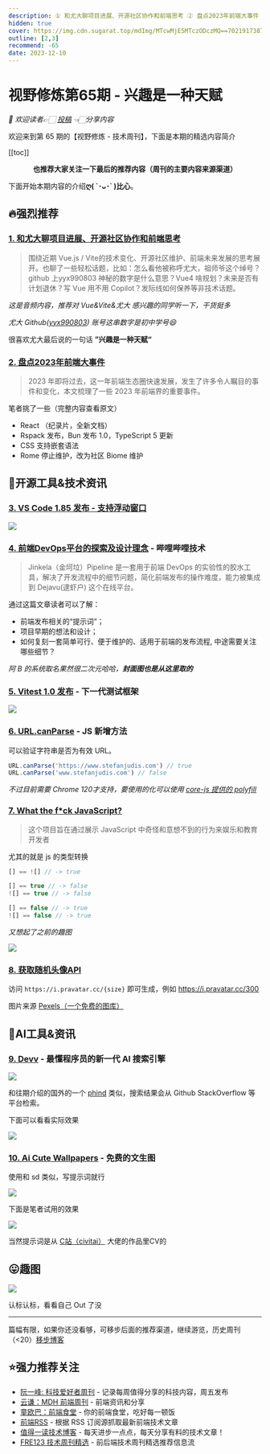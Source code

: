```yaml
---
description: ① 和尤大聊项目进展、开源社区协作和前端思考 ② 盘点2023年前端大事件 ③ VS Code 1.85 发布 - 支持浮动窗口 ④ 前端DevOps平台的探索及设计理念 - 哔哩哔哩技术 ⑤ Vitest 1.0 发布 - 下一代测试框架 ⑥ URL.canParse - JS 新增方法 ⑦ What the f*ck JavaScript? ⑧ 获取随机头像API ⑨ Devv - 最懂程序员的新一代 AI 搜索引擎 ⑩ Ai Cute Wallpapers - 免费的文生图
hidden: true
cover: https://img.cdn.sugarat.top/mdImg/MTcwMjE5MTczODczMQ==702191738731
outline: [2,3]
recommend: -65
date: 2023-12-10
---
```


# 视野修炼第65期 - 兴趣是一种天赋
*💐 欢迎读者👉🏻 [投稿](https://www.wenjuan.com/s/AN32YrD/) 👈🏻分享内容*

欢迎来到第 65 期的【视野修炼 - 技术周刊】，下面是本期的精选内容简介

[[toc]]

<center>

**​也推荐大家关注一下最后的推荐内容（周刊的主要内容来源渠道）**
</center>

下面开始本期内容的介绍**ღ( ´･ᴗ･` )比心**。
## 🔥强烈推荐
### [1. 和尤大聊项目进展、开源社区协作和前端思考](https://www.xiaoyuzhoufm.com/episode/656de7e18502c0b989efdcd0?s=eyJ1IjoiNWY3NjA4MTVlMGY1ZTcyM2JiYTcyMTg2IiwiZCI6MX0%3D)

>围绕近期 Vue.js / Vite的技术变化、开源社区维护、前端未来发展的思考展开。也聊了一些轻松话题，比如：怎么看他被称呼尤大，祖师爷这个绰号？github 上yyx990803 神秘的数字是什么意思？Vue4 啥规划？未来是否有计划退休？写 Vue 用不用 Copilot？发际线如何保养等非技术话题。

*这是音频内容，推荐对 Vue&Vite&尤大 感兴趣的同学听一下，干货挺多*

*尤大 Github([yyx990803](https://github.com/yyx990803)) 账号这串数字是初中学号😄*

很喜欢尤大最后说的一句话 **”兴趣是一种天赋“**

### [2. 盘点2023年前端大事件](https://mp.weixin.qq.com/s/dJp4fFeJ3wYn3uNK_tBpvQ)
>2023 年即将过去，这一年前端生态圈快速发展，发生了许多令人瞩目的事件和变化，本文梳理了一些 2023 年前端界的重要事件。

笔者挑了一些（完整内容查看原文）
* React （纪录片，全新文档）
* Rspack 发布，Bun 发布 1.0，TypeScript 5 更新
* CSS 支持嵌套语法
* Rome 停止维护，改为社区 Biome 维护


## 🔧开源工具&技术资讯
### [3. VS Code 1.85 发布 - 支持浮动窗口](https://code.visualstudio.com/updates/v1_85)

![](https://img.cdn.sugarat.top/mdImg/MTcwMjE5NzY5MTE4Mg==702197691182)

### [4. 前端DevOps平台的探索及设计理念](https://mp.weixin.qq.com/s/TBbfu8lTzcVyxRKkjgyWgQ) - 哔哩哔哩技术
>Jinkela（金坷垃）Pipeline 是一套用于前端 DevOps 的实验性的胶水工具，解决了开发流程中的细节问题，简化前端发布的操作难度，能力被集成到 Dejavu(逮虾户) 这个在线平台。

通过这篇文章读者可以了解：
* 前端发布相关的“提示词”；
* 项目早期的想法和设计；
* 如何复刻一套简单可行、便于维护的、适用于前端的发布流程, 中途需要关注哪些细节？

*阿 B 的系统取名果然很二次元哈哈，**封面图也是从这里取的***

### [5. Vitest 1.0 发布](https://mp.weixin.qq.com/s/Da31cYCVOD8HWL9ha_K3rw) - 下一代测试框架

![](https://img.cdn.sugarat.top/mdImg/MTcwMjE5Mjc1NTgxNQ==702192755815)

### [6. URL.canParse](https://www.stefanjudis.com/blog/validate-urls-in-javascript/) - JS 新增方法
可以验证字符串是否为有效 URL。

```ts
URL.canParse('https://www.stefanjudis.com') // true
URL.canParse('www.stefanjudis.com') // false
```
*不过目前需要 Chrome 120才支持，要使用的化可以使用 [core-js 提供的 polyfill](https://github.com/zloirock/core-js/blob/master/packages/core-js/modules/web.url.can-parse.js#L19-L30)*

### [7. What the f*ck JavaScript?](https://github.com/denysdovhan/wtfjs/blob/master/README-zh-cn.md)
>这个项目旨在通过展示 JavaScript 中奇怪和意想不到的行为来娱乐和教育开发者

尤其的就是 js 的类型转换
```js
[] == ![] // -> true
```
```js
[] == true // -> false
![] == true // -> false
```
```js
[] == false // -> true
![] == false // -> true
```
*又想起了之前的趣图*

![](https://img.cdn.sugarat.top/mdImg/MTYyMzU5NTA3MzMwMA==623595073300)

### [8. 获取随机头像API](https://frontendfoc.us/link/148632/web)

访问 `https://i.pravatar.cc/{size}` 即可生成，例如 https://i.pravatar.cc/300

图片来源 [Pexels（一个免费的图库）](https://www.pexels.com/zh-cn/)

## 🤖AI工具&资讯
### [9. Devv](https://devv.ai/) - 最懂程序员的新一代 AI 搜索引擎

![](https://img.cdn.sugarat.top/mdImg/MTcwMjE5NTcyMjc0Mg==702195722742)

和往期介绍的国外的一个 [phind](https://www.phind.com/) 类似，搜索结果会从 Github StackOverflow 等平台检索。

下面可以看看实际效果

![](https://img.cdn.sugarat.top/mdImg/MTcwMjE5NTg3MjM2OA==702195872368)

### [10. Ai Cute Wallpapers](https://aicutewallpapers.com/) - 免费的文生图

使用和 sd 类似，写提示词就行

![](https://img.cdn.sugarat.top/mdImg/MTcwMjE5NzE5OTYzMA==702197199630)

下面是笔者试用的效果

![](https://img.cdn.sugarat.top/mdImg/MTcwMjE5NzA1MDkwOQ==702197050909)

当然提示词是从 [C站（civitai）](https://civitai.com/images/3921002) 大佬的作品里CV的

## 😛趣图

![](https://img.cdn.sugarat.top/mdImg/MTcwMjE5MTczODczMQ==702191738731)

认标认标，看看自己 Out 了没

---

篇幅有限，如果你还没看够，可移步后面的推荐渠道，继续游览，历史周刊（<20）[移步博客](https://www.dmsrs.org/weekly/index.html)

## ⭐️强力推荐关注
* [阮一峰: 科技爱好者周刊](https://www.ruanyifeng.com/blog/archives.html) - 记录每周值得分享的科技内容，周五发布
* [云谦：MDH 前端周刊](https://mdhweekly.com/) - 前端资讯和分享
* [童欧巴：前端食堂](https://github.com/Geekhyt/weekly) - 你的前端食堂，吃好每一顿饭
* [前端RSS](https://fed.chanceyu.com/) - 根据 RSS 订阅源抓取最新前端技术文章
* [值得一读技术博客](https://daily-blog.chlinlearn.top/) - 每天进步一点点，每天分享有料的技术文章！
* [FRE123 技术周刊精选](https://www.fre123.com/weekly) - 前后端技术周刊精选推荐信息流
